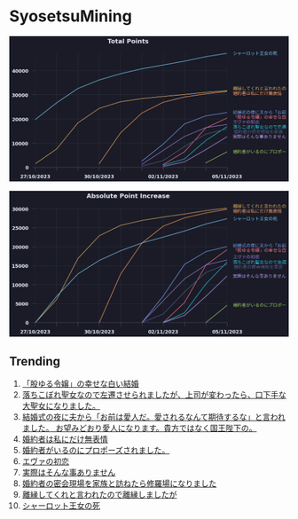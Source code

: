 # SyosetsuMining


![](https://raw.githubusercontent.com/exc4l/SyosetsuMining/main/plots/point_trend.png)

![](https://raw.githubusercontent.com/exc4l/SyosetsuMining/main/plots/point_increase.png)


## Trending

1. [「股ゆる令嬢」の幸せな白い結婚](https://ncode.syosetu.com/n2459im/)
2. [落ちこぼれ聖女なので左遷させられましたが、上司が変わったら、口下手な大聖女になりました。](https://ncode.syosetu.com/n2342im/)
3. [結婚式の夜に夫から「お前は愛人だ。愛されるなんて期待するな」と言われました。 お望みどおり愛人になります。貴方ではなく国王陛下の。](https://ncode.syosetu.com/n8891il/)
4. [婚約者は私にだけ無表情](https://ncode.syosetu.com/n0991im/)
5. [婚約者がいるのにプロポーズされました。](https://ncode.syosetu.com/n3215im/)
6. [エヴァの初恋](https://ncode.syosetu.com/n2367im/)
7. [実際はそんな事ありません](https://ncode.syosetu.com/n2570im/)
8. [ 婚約者の密会現場を家族と訪ねたら修羅場になりました](https://ncode.syosetu.com/n2051im/)
9. [離縁してくれと言われたので離縁しましたが](https://ncode.syosetu.com/n8672il/)
10. [シャーロット王女の死](https://ncode.syosetu.com/n6773ii/)
